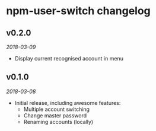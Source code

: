 # npm-user-switch changelog

## v0.2.0
_2018-03-09_

 * Display current recognised account in menu

## v0.1.0
_2018-03-08_

 * Initial release, including awesome features:
   * Multiple account switching
   * Change master password
   * Renaming accounts (locally)
